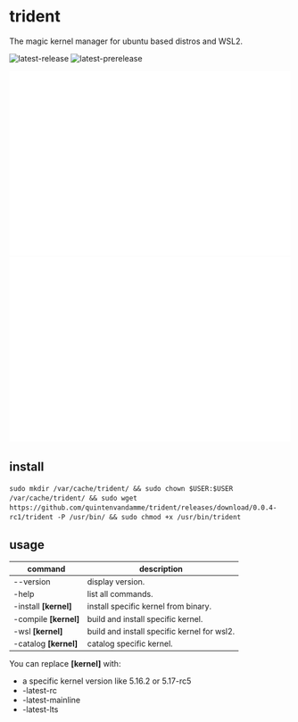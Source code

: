 # trident
The magic kernel manager for ubuntu based distros and WSL2.

![latest-release](https://img.shields.io/github/v/release/quintenvandamme/trident) ![latest-prerelease](https://img.shields.io/github/v/tag/quintenvandamme/trident?include_prereleases)

![terminal](assets/screenshots/light.svg#gh-dark-mode-only)
![terminal](assets/screenshots/dark.svg#gh-light-mode-only)


## install

```sudo mkdir /var/cache/trident/ && sudo chown $USER:$USER /var/cache/trident/ && sudo wget https://github.com/quintenvandamme/trident/releases/download/0.0.4-rc1/trident -P /usr/bin/ && sudo chmod +x /usr/bin/trident```

## usage

| command               | description                                  |
|-----------------------|----------------------------------------------|
| --version             | display version.                             |
| -help                 | list all commands.                           |
| -install **[kernel]** | install specific kernel from binary.         |
| -compile **[kernel]** | build and install specific kernel.           |
| -wsl **[kernel]**     | build and install specific kernel for wsl2.  |
| -catalog **[kernel]** | catalog specific kernel.                     |

You can replace **[kernel]** with:
- a specific kernel version like 5.16.2 or 5.17-rc5
- -latest-rc
- -latest-mainline
- -latest-lts